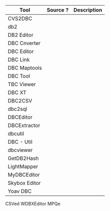 | Tool          | Source ? | Description |
| ------------- | -------- | ----------- |
| CVS2DBC       |          |             |
| db2           |          |             |
| DB2 Editor    |          |             |
| DBC Cnverter  |          |             |
| DBC Editor    |          |             |
| DBC Link      |          |             |
| DBC Maptools  |          |             |
| DBC Tool      |          |             |
| TBC Viewer    |          |             |
| DBC XT        |          |             |
| DBC2CSV       |          |             |
| dbc2sql       |          |             |
| DBCEditor     |          |             |
| DBCExtractor  |          |             |
| dbcutil       |          |             |
| DBC - Util    |          |             |
| dbcviewer     |          |             |
| GetDB2Hash    |          |             |
| LightMapper   |          |             |
| MyDBCEditor   |          |             |
| Skybox Editor |          |             |
| Yoav DBC      |          |             |

CSVed
WDBXEditor
MPQe


